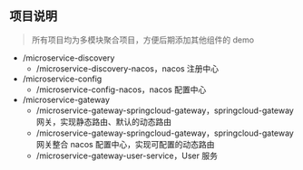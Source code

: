 ## 项目说明
> 所有项目均为多模块聚合项目，方便后期添加其他组件的 demo

* /microservice-discovery
  * /microservice-discovery-nacos，nacos 注册中心
* /microservice-config
  * /microservice-config-nacos，nacos 配置中心
* /microservice-gateway
  * /microservice-gateway-springcloud-gateway，springcloud-gateway 网关，实现静态路由、默认的动态路由
  * /microservice-gateway-springcloud-gateway，springcloud-gateway 网关整合 nacos 配置中心，实现可配置的动态路由
  * /microservice-gateway-user-service，User 服务
